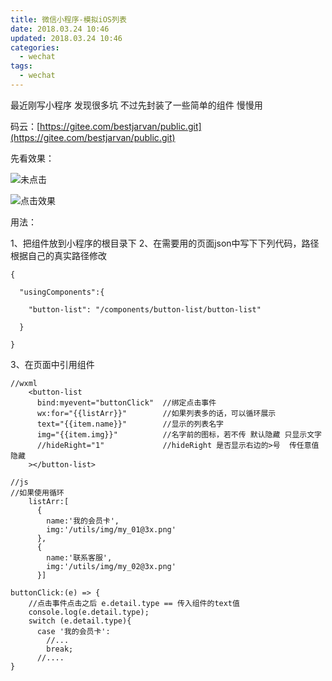 ```yaml
---
title: 微信小程序-模拟iOS列表
date: 2018.03.24 10:46
updated: 2018.03.24 10:46
categories: 
  - wechat
tags:
  - wechat
---
```

最近刚写小程序 发现很多坑 不过先封装了一些简单的组件 慢慢用

码云：[https://gitee.com/bestjarvan/public.git](https://gitee.com/bestjarvan/public.git)

先看效果：
<!-- more -->
![未点击](https://yahuiimg.oss-cn-hangzhou.aliyuncs.com/202201171509394.png)

![点击效果](https://yahuiimg.oss-cn-hangzhou.aliyuncs.com/202201171509070.png)

用法：

1、把组件放到小程序的根目录下 
2、在需要用的页面json中写下下列代码，路径根据自己的真实路径修改
```
{

  "usingComponents":{

    "button-list": "/components/button-list/button-list"

  }

}
```
3、在页面中引用组件
```
//wxml
    <button-list 
      bind:myevent="buttonClick"  //绑定点击事件
      wx:for="{{listArr}}"        //如果列表多的话，可以循环展示
      text="{{item.name}}"        //显示的列表名字
      img="{{item.img}}"          //名字前的图标，若不传 默认隐藏 只显示文字
      //hideRight="1"             //hideRight 是否显示右边的>号  传任意值隐藏  
    ></button-list> 

//js
//如果使用循环
    listArr:[
      {
        name:'我的会员卡',
        img:'/utils/img/my_01@3x.png'
      },
      {
        name:'联系客服',
        img:'/utils/img/my_02@3x.png'
      }]

buttonClick:(e) => {
    //点击事件点击之后 e.detail.type == 传入组件的text值
    console.log(e.detail.type);
    switch (e.detail.type){
      case '我的会员卡':
        //...
        break;
      //....
}
```